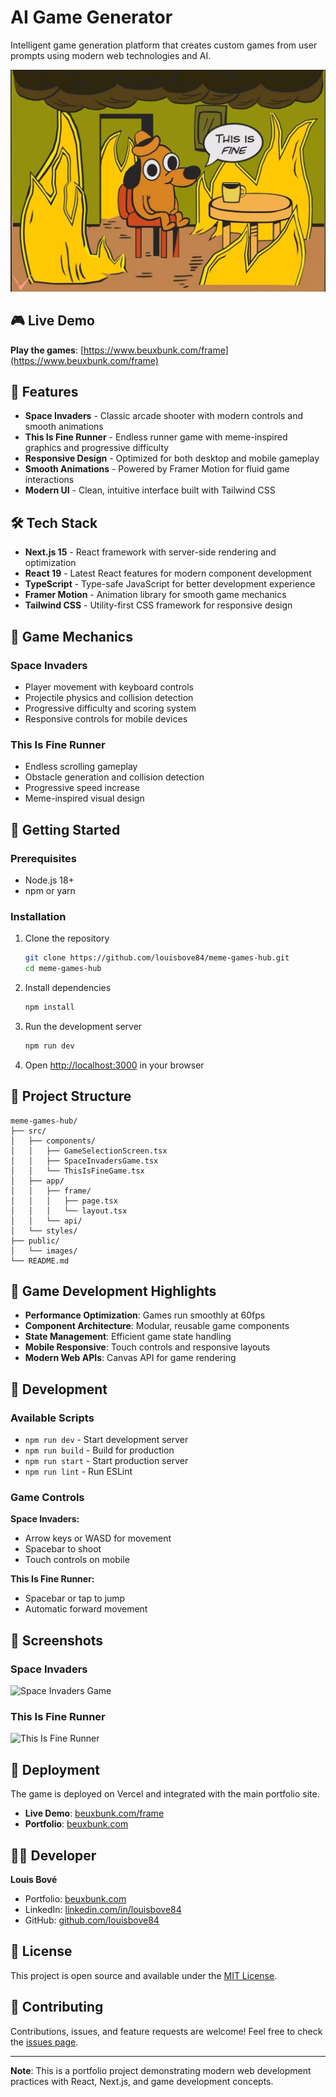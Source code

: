 # AI Game Generator

Intelligent game generation platform that creates custom games from user prompts using modern web technologies and AI.

![Meme Games Hub](./public/itsFine.jpg)

## 🎮 Live Demo

**Play the games**: [https://www.beuxbunk.com/frame](https://www.beuxbunk.com/frame)

## 🚀 Features

- **Space Invaders** - Classic arcade shooter with modern controls and smooth animations
- **This Is Fine Runner** - Endless runner game with meme-inspired graphics and progressive difficulty
- **Responsive Design** - Optimized for both desktop and mobile gameplay
- **Smooth Animations** - Powered by Framer Motion for fluid game interactions
- **Modern UI** - Clean, intuitive interface built with Tailwind CSS

## 🛠 Tech Stack

- **Next.js 15** - React framework with server-side rendering and optimization
- **React 19** - Latest React features for modern component development
- **TypeScript** - Type-safe JavaScript for better development experience
- **Framer Motion** - Animation library for smooth game mechanics
- **Tailwind CSS** - Utility-first CSS framework for responsive design

## 🎯 Game Mechanics

### Space Invaders
- Player movement with keyboard controls
- Projectile physics and collision detection
- Progressive difficulty and scoring system
- Responsive controls for mobile devices

### This Is Fine Runner
- Endless scrolling gameplay
- Obstacle generation and collision detection
- Progressive speed increase
- Meme-inspired visual design

## 🚀 Getting Started

### Prerequisites
- Node.js 18+ 
- npm or yarn

### Installation

1. Clone the repository
   ```bash
   git clone https://github.com/louisbove84/meme-games-hub.git
   cd meme-games-hub
   ```

2. Install dependencies
   ```bash
   npm install
   ```

3. Run the development server
   ```bash
   npm run dev
   ```

4. Open [http://localhost:3000](http://localhost:3000) in your browser

## 📁 Project Structure

```
meme-games-hub/
├── src/
│   ├── components/
│   │   ├── GameSelectionScreen.tsx
│   │   ├── SpaceInvadersGame.tsx
│   │   └── ThisIsFineGame.tsx
│   ├── app/
│   │   ├── frame/
│   │   │   ├── page.tsx
│   │   │   └── layout.tsx
│   │   └── api/
│   └── styles/
├── public/
│   └── images/
└── README.md
```

## 🎨 Game Development Highlights

- **Performance Optimization**: Games run smoothly at 60fps
- **Component Architecture**: Modular, reusable game components
- **State Management**: Efficient game state handling
- **Mobile Responsive**: Touch controls and responsive layouts
- **Modern Web APIs**: Canvas API for game rendering

## 🔧 Development

### Available Scripts

- `npm run dev` - Start development server
- `npm run build` - Build for production
- `npm run start` - Start production server
- `npm run lint` - Run ESLint

### Game Controls

**Space Invaders:**
- Arrow keys or WASD for movement
- Spacebar to shoot
- Touch controls on mobile

**This Is Fine Runner:**
- Spacebar or tap to jump
- Automatic forward movement

## 📸 Screenshots

### Space Invaders
![Space Invaders Game](./screenshots/space-invaders.png)

### This Is Fine Runner  
![This Is Fine Runner](./screenshots/runner-game.png)

## 🚀 Deployment

The game is deployed on Vercel and integrated with the main portfolio site.

- **Live Demo**: [beuxbunk.com/frame](https://www.beuxbunk.com/frame)
- **Portfolio**: [beuxbunk.com](https://www.beuxbunk.com)

## 👨‍💻 Developer

**Louis Bové**
- Portfolio: [beuxbunk.com](https://www.beuxbunk.com)
- LinkedIn: [linkedin.com/in/louisbove84](https://www.linkedin.com/in/louisbove84/)
- GitHub: [github.com/louisbove84](https://github.com/louisbove84)

## 📄 License

This project is open source and available under the [MIT License](LICENSE).

## 🤝 Contributing

Contributions, issues, and feature requests are welcome! Feel free to check the [issues page](https://github.com/louisbove84/meme-games-hub/issues).

---

**Note**: This is a portfolio project demonstrating modern web development practices with React, Next.js, and game development concepts.
